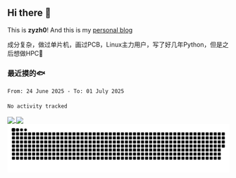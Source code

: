 ## Hi there 👋

This is **zyzh0**! And this is my [personal blog](https://blog.zyzh20021020.cn)

成分复杂，做过单片机，画过PCB，Linux主力用户，写了好几年Python，但是之后想做HPC🤔

### 最近摸的🐟

<!--START_SECTION:waka-->

```txt
From: 24 June 2025 - To: 01 July 2025

No activity tracked
```

<!--END_SECTION:waka-->

<a href="#">
  <img height=200 align="center" src="https://github-readme-stats-zyzh2002s-projects.vercel.app/api?username=zyzh2002" />
</a>
<a href="#">
  <img height=200 align="center" src="https://github-readme-stats-zyzh2002s-projects.vercel.app/api/top-langs?username=zyzh2002&layout=compact&langs_count=8&hide=Jupyter%20Notebook&card_width=320" />
</a>

<picture align="center">
  <source media="(prefers-color-scheme: dark)" srcset="assets/github-snake-dark.svg" />
  <source media="(prefers-color-scheme: light)" srcset="assets/github-snake.svg" />
  <img alt="github-snake" src="assets/github-snake.svg" />
</picture>
